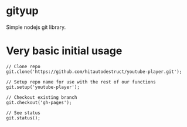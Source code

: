 # gityup
Simple nodejs git library.

# Very basic initial usage

```
// Clone repo
git.clone('https://github.com/hitautodestruct/youtube-player.git');

// Setup repo name for use with the rest of our functions
git.setup('youtube-player');

// Checkout existing branch
git.checkout('gh-pages');

// See status
git.status();

```
